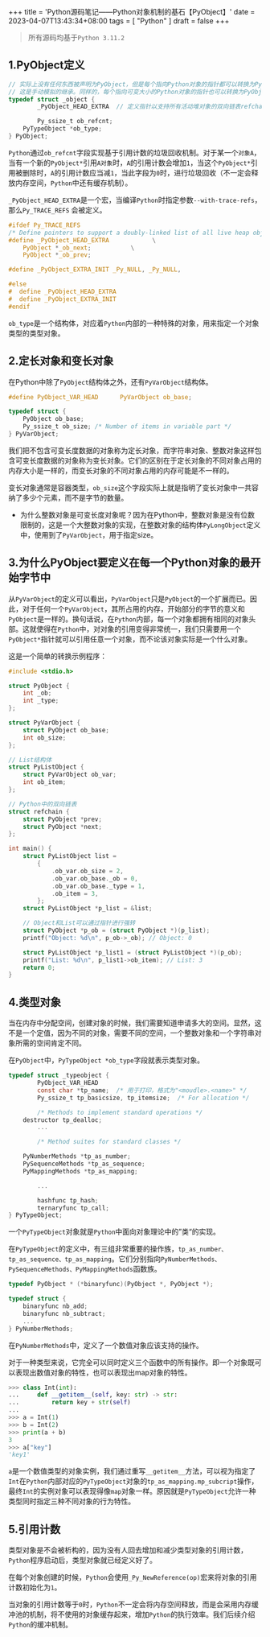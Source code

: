 +++
title = 'Python源码笔记——Python对象机制的基石【PyObject】'
date = 2023-04-07T13:43:34+08:00
tags = [ "Python" ]
draft = false
+++

> 所有源码均基于`Python 3.11.2`

## 1.PyObject定义

```c
// 实际上没有任何东西被声明为PyObject，但是每个指向Python对象的指针都可以转换为PyObject*。
// 这是手动模拟的继承。同样的，每个指向可变大小的Python对象的指针也可以转换为PyObject*，此外，也可以转换为PyVarObject*。
typedef struct _object {
		_PyObject_HEAD_EXTRA  // 定义指针以支持所有活动堆对象的双向链表refchain

		Py_ssize_t ob_refcnt;
    PyTypeObject *ob_type;
} PyObject;
```

`Python`通过`ob_refcnt`字段实现基于引用计数的垃圾回收机制。对于某一个`对象A`，当有一个新的`PyObject*`引用`A对象`时，`A`的引用计数会增加`1`，当这个`PyObject*`引用被删除时，`A`的引用计数应当减`1`，当此字段为`0`时，进行垃圾回收（不一定会释放内存空间，`Python`中还有缓存机制）。

`_PyObject_HEAD_EXTRA`是一个宏，当编译`Python`时指定参数`--with-trace-refs`，那么`Py_TRACE_REFS` 会被定义。

```c
#ifdef Py_TRACE_REFS
/* Define pointers to support a doubly-linked list of all live heap objects. */
#define _PyObject_HEAD_EXTRA            \
    PyObject *_ob_next;           \
    PyObject *_ob_prev;

#define _PyObject_EXTRA_INIT _Py_NULL, _Py_NULL,

#else
#  define _PyObject_HEAD_EXTRA
#  define _PyObject_EXTRA_INIT
#endif
```

`ob_type`是一个结构体，对应着`Python`内部的一种特殊的对象，用来指定一个对象类型的类型对象。

## 2.定长对象和变长对象

在Python中除了`PyObject`结构体之外，还有`PyVarObject`结构体。

```c
#define PyObject_VAR_HEAD      PyVarObject ob_base;

typedef struct {
    PyObject ob_base;
    Py_ssize_t ob_size; /* Number of items in variable part */
} PyVarObject;
```

我们把不包含可变长度数据的对象称为定长对象，而字符串对象、整数对象这样包含可变长度数据的对象称为变长对象。它们的区别在于定长对象的不同对象占用的内存大小是一样的，而变长对象的不同对象占用的内存可能是不一样的。

变长对象通常是容器类型，`ob_size`这个字段实际上就是指明了变长对象中一共容纳了多少个元素，而不是字节的数量。

- 为什么整数对象是可变长度对象呢？因为在Python中，整数对象是没有位数限制的，这是一个大整数对象的实现，在整数对象的结构体`PyLongObject`定义中，使用到了`PyVarObject`，用于指定size。

## 3.为什么PyObject要定义在每一个Python对象的最开始字节中

从`PyVarObject`的定义可以看出，`PyVarObject`只是`PyObject`的一个扩展而已。因此，对于任何一个`PyVarObject`，其所占用的内存，开始部分的字节的意义和`PyObject`是一样的。换句话说，在`Python`内部，每一个对象都拥有相同的对象头部。这就使得在`Python`中，对对象的引用变得非常统一，我们只需要用一个`PyObject*`指针就可以引用任意一个对象，而不论该对象实际是一个什么对象。

这是一个简单的转换示例程序：

```c
#include <stdio.h>

struct PyObject {
    int _ob;
    int _type;
};

struct PyVarObject {
    struct PyObject ob_base;
    int ob_size;
};

// List结构体
struct PyListObject {
    struct PyVarObject ob_var;
    int ob_item;
};

// Python中的双向链表
struct refchain {
    struct PyObject *prev;
    struct PyObject *next;
};

int main() {
    struct PyListObject list =
        {
            .ob_var.ob_size = 2,
            .ob_var.ob_base._ob = 0,
            .ob_var.ob_base._type = 1,
            .ob_item = 3,
        };
    struct PyListObject *p_list = &list;

    // Object和List可以通过指针进行强转
    struct PyObject *p_ob = (struct PyObject *)(p_list);
    printf("Object: %d\n", p_ob->_ob); // Object: 0

    struct PyListObject *p_list1 = (struct PyListObject *)(p_ob);
    printf("List: %d\n", p_list1->ob_item); // List: 3
    return 0;
}
```

## 4.类型对象

当在内存中分配空间，创建对象的时候，我们需要知道申请多大的空间。显然，这不是一个定值，因为不同的对象，需要不同的空间，一个整数对象和一个字符串对象所需的空间肯定不同。

在`PyObject`中，`PyTypeObject *ob_type`字段就表示类型对象。

```c
typedef struct _typeobject {
		PyObject_VAR_HEAD
		const char *tp_name;  /* 用于打印，格式为"<moudle>.<name>" */
		Py_ssize_t tp_basicsize, tp_itemsize;  /* For allocation */

		/* Methods to implement standard operations */
    destructor tp_dealloc;
		...

		/* Method suites for standard classes */

    PyNumberMethods *tp_as_number;
    PySequenceMethods *tp_as_sequence;
    PyMappingMethods *tp_as_mapping;

		...

		hashfunc tp_hash;
		ternaryfunc tp_call;
} PyTypeObject;
```

一个`PyTypeObject`对象就是`Python`中面向对象理论中的”类“的实现。

在`PyTypeObject`的定义中，有三组非常重要的操作族，`tp_as_number、tp_as_sequence、tp_as_mapping`。它们分别指向`PyNumberMethods、PySequenceMethods、PyMappingMethods`函数族。

```c
typedef PyObject * (*binaryfunc)(PyObject *, PyObject *);

typedef struct {
    binaryfunc nb_add;
    binaryfunc nb_subtract;
    ...
} PyNumberMethods;
```

在`PyNumberMethods`中，定义了一个数值对象应该支持的操作。

对于一种类型来说，它完全可以同时定义三个函数中的所有操作。即一个对象既可以表现出数值对象的特性，也可以表现出map对象的特性。

```python
>>> class Int(int):
...     def __getitem__(self, key: str) -> str:
...         return key + str(self)
...
>>> a = Int(1)
>>> b = Int(2)
>>> print(a + b)
3
>>> a["key"]
'key1'
```

`a`是一个数值类型的对象实例，我们通过重写`__getitem__`方法，可以视为指定了`Int`在`Python`内部对应的`PyTypeObject`对象的`tp_as_mapping.mp_subcript`操作，最终`Int`的实例对象可以表现得像`map`对象一样。原因就是`PyTypeObject`允许一种类型同时指定三种不同对象的行为特性。

## 5.引用计数

类型对象是不会被析构的，因为没有人回去增加和减少类型对象的引用计数，`Python`程序启动后，类型对象就已经定义好了。

在每个对象创建的时候，`Python`会使用`_Py_NewReference(op)`宏来将对象的引用计数初始化为`1`。

当对象的引用计数等于`0`时，`Python`不一定会将内存空间释放，而是会采用内存缓冲池的机制，将不使用的对象缓存起来，增加`Python`的执行效率。我们后续介绍`Python`的缓冲机制。
